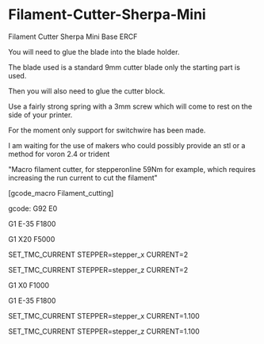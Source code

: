 # Filament-Cutter-Sherpa-Mini
Filament Cutter Sherpa Mini Base ERCF

You will need to glue the blade into the blade holder.

The blade used is a standard 9mm cutter blade only the starting part is used.

Then you will also need to glue the cutter block.

Use a fairly strong spring with a 3mm screw which will come to rest on the side of your printer.

For the moment only support for switchwire has been made.

I am waiting for the use of makers who could possibly provide an stl or a method for voron 2.4 or trident

"Macro filament cutter, for stepperonline 59Nm for example, which requires increasing the run current to cut the filament"

[gcode_macro Filament_cutting]

gcode:
G92 E0

G1 E-35 F1800

G1 X20 F5000

SET_TMC_CURRENT STEPPER=stepper_x CURRENT=2

SET_TMC_CURRENT STEPPER=stepper_z CURRENT=2

G1 X0 F1000

G1 E-35 F1800

SET_TMC_CURRENT STEPPER=stepper_x CURRENT=1.100

SET_TMC_CURRENT STEPPER=stepper_z CURRENT=1.100

